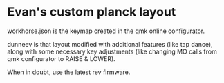 # Evan's custom planck layout

workhorse.json is the keymap created in the qmk online configurator.

dunneev is that layout modified with additional features (like tap dance), along with some necessary key adjustments (like changing MO calls from qmk configurator to RAISE & LOWER). 

When in doubt, use the latest rev firmware.